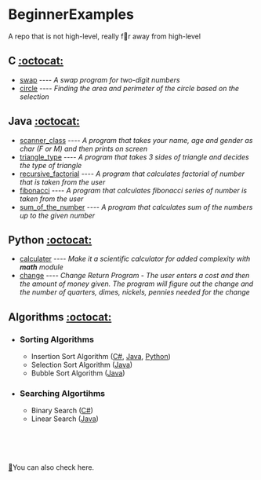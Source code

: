 # BeginnerExamples
A repo that is not high-level, really f:mag_right:r away from high-level

## C [:octocat:](https://github.com/sucremad/BeginnerExamples/tree/main/BeginnerExamples/C)
* [swap](https://github.com/sucremad/BeginnerExamples/blob/main/BeginnerExamples/C/swap.c) ---- _A swap program for two-digit numbers_
* [circle](https://github.com/sucremad/BeginnerExamples/blob/main/BeginnerExamples/C/circle.c) ---- _Finding the area and perimeter of the circle based on the selection_

## Java [:octocat:](https://github.com/sucremad/BeginnerExamples/tree/main/BeginnerExamples/Java)
* [scanner_class](https://github.com/sucremad/BeginnerExamples/blob/main/BeginnerExamples/Java/scanner_class.java) ---- _A program that takes your name, age and gender as char (F or M) and then prints on screen_
* [triangle_type](https://github.com/sucremad/BeginnerExamples/blob/main/BeginnerExamples/Java/triangle_type.java) ---- _A program that takes 3 sides of triangle and decides the type of triangle_
* [recursive_factorial](https://github.com/sucremad/BeginnerExamples/blob/main/BeginnerExamples/Java/recursive_factorial.java) ---- _A program that calculates factorial of number that is taken from the user_
* [fibonacci](https://github.com/sucremad/BeginnerExamples/blob/main/BeginnerExamples/Java/fibonacci.java) ---- _A program that calculates fibonacci series of number is taken from the user_
* [sum_of_the_number](https://github.com/sucremad/BeginnerExamples/blob/main/BeginnerExamples/Java/sum_of_the_numbers.java) ---- _A program that calculates sum of the numbers up to the given number_

## Python [:octocat:](https://github.com/sucremad/BeginnerExamples/tree/main/BeginnerExamples/Python)
* [calculater](https://github.com/sucremad/BeginnerExamples/blob/main/BeginnerExamples/Python/calculater.py) ---- _Make it a scientific calculator for added complexity with **math** module_
* [change](https://github.com/sucremad/BeginnerExamples/blob/main/BeginnerExamples/Python/change_return_program.py) ---- _Change Return Program - The user enters a cost and then 			the amount of money given. 
 The program will figure out the change and the number of quarters, dimes, nickels, pennies needed for the change_

## Algorithms [:octocat:](https://github.com/sucremad/BeginnerExamples/tree/main/BeginnerExamples/Algorithms)
- ###  Sorting Algorithms 
  - Insertion Sort Algorithm ([C#](https://github.com/sucremad/BeginnerExamples/blob/main/BeginnerExamples/Algorithms/SortingAlg/insertion.cs), [Java](https://github.com/sucremad/BeginnerExamples/blob/main/BeginnerExamples/Algorithms/SortingAlg/insert.java), [Python](https://github.com/sucremad/BeginnerExamples/blob/main/BeginnerExamples/Algorithms/SortingAlg/insertion_sort.py))
  - Selection Sort Algorithm ([Java](https://github.com/sucremad/BeginnerExamples/blob/main/BeginnerExamples/Algorithms/SortingAlg/selection.java))
  - Bubble Sort Algorithm ([Java](https://github.com/sucremad/BeginnerExamples/blob/main/BeginnerExamples/Algorithms/SortingAlg/bubble_sort.java))
  
- ### Searching Algortihms
  - Binary Search ([C#](https://github.com/sucremad/BeginnerExamples/blob/main/BeginnerExamples/Algorithms/SearchingAlg/binarySearch.cs))
  - Linear Search ([Java](https://github.com/sucremad/BeginnerExamples/blob/main/BeginnerExamples/Algorithms/SearchingAlg/linearSearch.java))
  
  <br/>
  <br/>
  <br/>
  <br/>
[:link:](https://github.com/BilgisayarKavramlari/Programlamaya-Giris)You can also check here.
